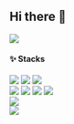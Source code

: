 ## Hi there 👋


<img src="https://github-readme-stats.vercel.app/api?username=gyeongho-cho&show_icons=true&theme=dracula">


#### ✨ Stacks

<img src="https://img.shields.io/badge/Python-3776AB?style=flat&logo=Python&logoColor=white"/>  <img src="https://img.shields.io/badge/MATLAB/Simulink-0076A8?style=flat&logo=Mathworks&logoColor=white"/> <img src="https://img.shields.io/badge/C/C++-00599C?style=flat&logo=C&logoColor=white"/>  
<img src="https://img.shields.io/badge/PyTorch-EE4C2C?style=flat&logo=PyTorch&logoColor=white"/>  <img src="https://img.shields.io/badge/OpenCV-005FAD?style=flat&logo=OpenCV&logoColor=white"/> <img src="https://img.shields.io/badge/MMCV-005FAD?"/> <img src="https://img.shields.io/badge/TensorFlow-FF6F00?style=flat&logo=TensorFlow&logoColor=white"/>  
<img src="https://img.shields.io/badge/ROS-22314E?style=flat&logo=ROS&logoColor=white"/>  
<img src="https://img.shields.io/badge/Linux-FCC624?style=flat&logo=Linux&logoColor=black"/> 
